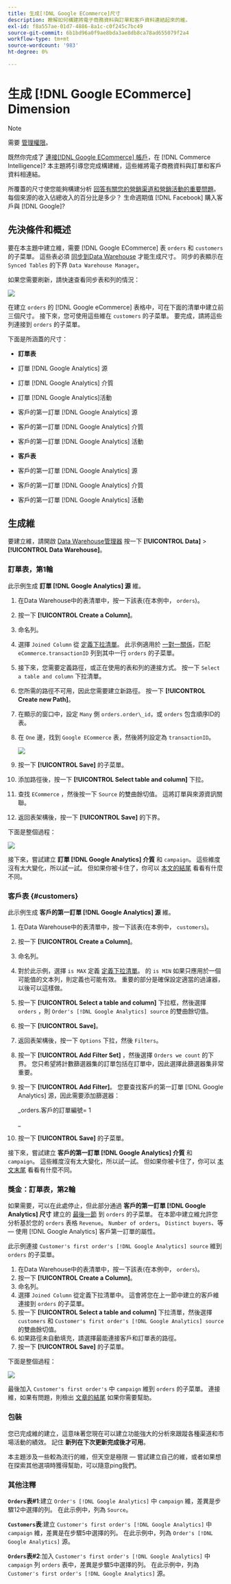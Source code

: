 ```yaml
---
title: 生成[!DNL Google ECommerce]尺寸
description: 瞭解如何構建將電子商務資料與訂單和客戶資料連結起來的維。
exl-id: f8a557ae-01d7-4886-8a1c-c0f245c7bc49
source-git-commit: 6b1bd96a0f9ae8bda3ae8db8ca78ad655079f2a4
workflow-type: tm+mt
source-wordcount: '983'
ht-degree: 0%

---
```


# 生成 [!DNL Google ECommerce] Dimension

>[!NOTE]
>
>需要 [管理權限](../../administrator/user-management/user-management.md)。

既然你完成了 [連接[!DNL Google ECommerce] 帳戶](../../data-analyst/importing-data/integrations/google-ecommerce.md)，在 [!DNL Commerce Intelligence]? 本主題將引導您完成構建維，這些維將電子商務資料與訂單和客戶資料相連結。

所覆蓋的尺寸使您能夠構建分析 [回答有關您的營銷渠道和營銷活動的重要問題](../../data-analyst/analysis/most-value-source-channel.md)。 每個來源的收入佔總收入的百分比是多少？ 生命週期值 [!DNL Facebook] 購入客戶與 [!DNL Google]?

## 先決條件和概述

要在本主題中建立維，需要 [!DNL Google ECommerce] 表 `orders` 和 `customers` 的子菜單。 這些表必須 [同步到Data Warehouse](../../data-analyst/data-warehouse-mgr/tour-dwm.md) 才能生成尺寸。 同步的表顯示在 `Synced Tables` 的下界 `Data Warehouse Manager`。

如果您需要刷新，請快速查看同步表和列的情況：

![](../../assets/Syncing_New_Columns.gif)

在建立 `orders` 的 [!DNL Google eCommerce] 表格中，可在下面的清單中建立前三個尺寸。 接下來，您可使用這些維在 `customers` 的子菜單。 要完成，請將這些列連接到 `orders` 的子菜單。

下面是所涵蓋的尺寸：

* **訂單表**

* 訂單 [!DNL Google Analytics] 源
* 訂單 [!DNL Google Analytics] 介質
* 訂單 [!DNL Google Analytics]活動
* 客戶的第一訂單 [!DNL Google Analytics] 源
* 客戶的第一訂單 [!DNL Google Analytics] 介質
* 客戶的第一訂單 [!DNL Google Analytics] 活動

* **客戶表**

* 客戶的第一訂單 [!DNL Google Analytics] 源
* 客戶的第一訂單 [!DNL Google Analytics] 介質
* 客戶的第一訂單 [!DNL Google Analytics] 活動

## 生成維

要建立維，請開啟 [Data Warehouse管理器](../data-warehouse-mgr/tour-dwm.md) 按一下 **[!UICONTROL Data]** > **[!UICONTROL Data Warehouse]**。

### 訂單表，第1輪

此示例生成 **訂單 [!DNL Google Analytics] 源** 維。

1. 在Data Warehouse中的表清單中，按一下該表(在本例中， `orders`)。
1. 按一下 **[!UICONTROL Create a Column]**。
1. 命名列。
1. 選擇 `Joined Column` 從 [定義下拉清單](../data-warehouse-mgr/calc-column-types.md)。 此示例適用於 [一對一關係](../data-warehouse-mgr/table-relationships.md)，匹配 `eCommerce.transactionID` 列到其中一行 `orders` 的子菜單。
1. 接下來，您需要定義路徑，或正在使用的表和列的連接方式。 按一下 `Select a table and column` 下拉清單。
1. 您所需的路徑不可用，因此您需要建立新路徑。 按一下 **[!UICONTROL Create new Path]**。
1. 在顯示的窗口中，設定 `Many` 側 `orders.order\_id`，或 `orders` 包含順序ID的表。
1. 在 `One` 邊，找到 `Google ECommerce` 表，然後將列設定為 `transactionID`。

   ![](../../assets/google-ecommerce-table.png)

1. 按一下 **[!UICONTROL Save]** 的子菜單。
1. 添加路徑後，按一下 **[!UICONTROL Select table and column]** 下拉。
1. 查找 `ECommerce` ，然後按一下 `Source` 的雙曲餘切值。 這將訂單與來源資訊關聯。
1. 返回表架構後，按一下 **[!UICONTROL Save]** 的下界。

下面是整個過程：

![](../../assets/help_center.gif)

接下來，嘗試建立 **訂單 [!DNL Google Analytics] 介質** 和 `campaign`。 這些維度沒有太大變化，所以試一試。 但如果你被卡住了，你可以 [本文的結尾](#stuck) 看看有什麼不同。

### 客戶表 {#customers}

此示例生成 **客戶的第一訂單 [!DNL Google Analytics] 源** 維。

1. 在Data Warehouse中的表清單中，按一下該表(在本例中， `customers`)。
1. 按一下 **[!UICONTROL Create a Column]**。
1. 命名列。
1. 對於此示例，選擇 `is MAX` 定義 [定義下拉清單](../../data-analyst/data-warehouse-mgr/calc-column-types.md)。 的 `is MIN` 如果只應用於一個可能值的文本列，則定義也可能有效。 重要的部分是確保設定適當的過濾器，以後可以這樣做。
1. 按一下 **[!UICONTROL Select a table and column]** 下拉框，然後選擇 `orders` ，則 `Order's [!DNL Google Analytics] source` 的雙曲餘切值。
1. 按一下 **[!UICONTROL Save]**。
1. 返回表架構後，按一下 `Options` 下拉，然後 `Filters`。
1. 按一下 **[!UICONTROL Add Filter Set]** ，然後選擇 `Orders we count` 的下界。 您只希望將計數篩選器集的訂單包括在訂單中，因此選擇此篩選器集非常重要。
1. 按一下 **[!UICONTROL Add Filter]**。 您要查找客戶的第一訂單 [!DNL Google Analytics] 源，因此需要添加篩選器：

   _orders.客戶的訂單編號= 1

   _
1. 按一下 **[!UICONTROL Save]** 的子菜單。

接下來，嘗試建立 **客戶的第一訂單 [!DNL Google Analytics] 介質** 和 `campaign`。 這些維度沒有太大變化，所以試一試。 但如果你被卡住了，你可以 [本文末尾](#stuck) 看看有什麼不同。

### 獎金：訂單表，第2輪

如果需要，可以在此處停止，但此部分通過 **客戶的第一訂單 [!DNL Google Analytics] 尺寸** 建立的 [最後一節](#customers) 到 `orders` 的子菜單。 在本節中建立維允許您分析基於您的 `orders` 表格 `Revenue`。 `Number of orders`。 `Distinct buyers`、等 — 使用 [!DNL Google Analytics] 客戶第一訂單的屬性。

此示例連接 `Customer's first order's [!DNL Google Analytics] source` 維到 `orders` 的子菜單。

1. 在Data Warehouse中的表清單中，按一下該表(在本例中， `orders`)。
1. 按一下 **[!UICONTROL Create a Column]**。
1. 命名列。
1. 選擇 `Joined Column` 從定義下拉清單中。 這會將您在上一節中建立的客戶維連接到 `orders` 的子菜單。
1. 按一下 **[!UICONTROL Select a table and column]** 下拉清單，然後選擇 `customers` 和 `Customer's first order's [!DNL Google Analytics] source` 的雙曲餘切值。
1. 如果路徑未自動填充，請選擇最能連接客戶和訂單表的路徑。
1. 按一下 **[!UICONTROL Save]** 的子菜單。

下面是整個過程：

![](../../assets/help_center2.gif)

最後加入 `Customer's first order's` 中 `campaign` 維到 `orders` 的子菜單。 連接維，如果有問題，則檢出 [文章的結尾](#stuck) 如果你需要幫助。

### 包裝

您已完成維的建立，這意味著您現在可以建立功能強大的分析來跟蹤各種渠道和市場活動的績效。 記住 **新列在下次更新完成後才可用**。

本主題涉及一些較為流行的維，但天空是極限 — 嘗試建立自己的維，或者如果想在探索其他選項時獲得幫助，可以隨意ping我們。 

### 其他注釋

**`Orders`表#1**:建立 `Order's [!DNL Google Analytics]` 中 `campaign` 維，差異是步驟12中選擇的列。 在此示例中，列為 `Source`。

**`Customers`表**:建立 `Customer's first order's [!DNL Google Analytics]` 中 `campaign` 維，差異是在步驟5中選擇的列。 在此示例中，列為 `Order's [!DNL Google Analytics]` 源。

**`Orders`表#2**:加入 `Customer's first order's [!DNL Google Analytics]` 中 `campaign` 列 `orders` 表中，差異是步驟5中選擇的列。 在此示例中，列為 `Customer's first order's [!DNL Google Analytics]` 源。
